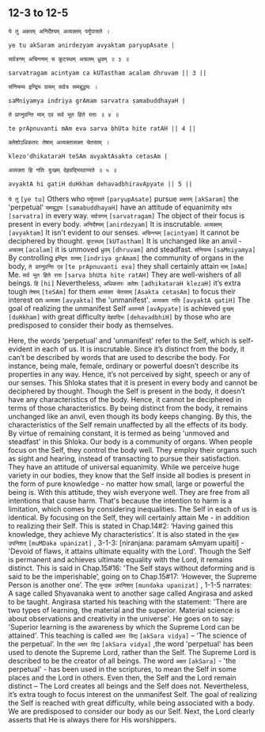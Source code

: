 ## 12-3 to 12-5


```shloka-sa
ये तु अक्षरम् अनिर्देश्यम् अव्यक्तम् पर्युपासते ।
```
```shloka-sa-hk
ye tu akSaram anirdezyam avyaktam paryupAsate |
```
```shloka-sa
सर्वत्रगम् अचिन्त्यम् च कूटस्थम् अचलम् ध्रुवम् ॥ ३ ॥
```
```shloka-sa-hk
sarvatragam acintyam ca kUTastham acalam dhruvam || 3 ||
```
```shloka-sa
संनियम्य इन्द्रिय ग्रामम् सर्वत्र समबुद्धयः ।
```
```shloka-sa-hk
saMniyamya indriya grAmam sarvatra samabuddhayaH |
```
```shloka-sa
ते प्राप्नुवन्ति माम् एव सर्व भूत हिते रताः ॥ ४ ॥
```
```shloka-sa-hk
te prApnuvanti mAm eva sarva bhUta hite ratAH || 4 ||
```
```shloka-sa
क्लेशोऽधिकतरः तेषाम् अव्यक्तासक्त चेतसाम् ।
```
```shloka-sa-hk
klezo'dhikataraH teSAm avyaktAsakta cetasAm |
```
```shloka-sa
अव्यक्ता हि गतिः दुःखम् देहवद्भिरवाप्यते ॥ ५ ॥
```
```shloka-sa-hk
avyaktA hi gatiH duHkham dehavadbhiravApyate || 5 ||
```

`ये तु` `[ye tu]` Others who `पर्युपासते` `[paryupAsate]` pursue `अक्षरम्` `[akSaram]` the 'perpetual' `समबुद्धयः` `[samabuddhayaH]` have an attitude of equanimity `सर्वत्र` `[sarvatra]` in every way. `सर्वत्रगम्` `[sarvatragam]` The object of their focus is present in every body. `अनिर्देश्यम्` `[anirdezyam]` It is inscrutable. `अव्यक्तम्` `[avyaktam]` It isn't evident to our senses. `अचिन्त्यम्` `[acintyam]` It cannot be deciphered by thought. `कूटस्थम्` `[kUTastham]` It is unchanged like an anvil - `अचलम्` `[acalam]` it is unmoved `ध्रुवम्` `[dhruvam]` and steadfast.
`संनियम्य` `[saMniyamya]` By controlling `इन्द्रिय ग्रामम्` `[indriya grAmam]` the community of organs in the body, `ते प्राप्नुवन्ति एव` `[te prApnuvanti eva]` they shall certainly attain `माम्` `[mAm]` Me. `सर्व भूत हिते रताः` `[sarva bhUta hite ratAH]` They are well-wishers of all beings.
`हि` `[hi]` Nevertheless, `अधिकतरः क्लेशः` `[adhikataraH klezaH]` it’s extra tough `तेषाम्` `[teSAm]` for them `आसक्त चेतसाम्` `[Asakta cetasAm]` to focus their interest on `अव्यक्त` `[avyakta]` the 'unmanifest'. `अव्यक्ता गतिः` `[avyaktA gatiH]` The goal of realizing the unmanifest Self `अवाप्यते` `[avApyate]` is achieved `दुःखम्` `[duHkham]` with great difficulty `देहवद्भिः` `[dehavadbhiH]` by those who are predisposed to consider their body as themselves.



Here, the words ‘perpetual’ and 'unmanifest' refer to the Self, which is self-evident in each of us. 
It is inscrutable. Since it’s distinct from the body, it can’t be described by words that are used to describe the body. For instance, being male, female, ordinary or powerful doesn’t describe its properties in any way.  Hence, it’s not perceived by sight, speech or any of our senses. 
This Shloka states that it is present in every body and cannot be deciphered by thought. Though the Self is present in the body, it doesn’t have any characteristics of the body. Hence, it cannot be deciphered in terms of those characteristics.
By being distinct from the body, it remains unchanged like an anvil, even though its body keeps changing. By this, the characteristics of the Self remain unaffected by all the effects of its body. By virtue of remaining constant, it is termed as being 'unmoved and steadfast' in this Shloka.
Our body is a community of organs. When people focus on the Self, they control the body well. They employ their organs such as sight and hearing, instead of transacting to pursue their satisfaction.
They have an attitude of universal equanimity. While we perceive huge variety in our bodies, they know that the Self inside all bodies is present in the form of pure knowledge - no matter how small, large or powerful the being is.
With this attitude, they wish everyone well. They are free from all intentions that cause harm. That's because the intention to harm is a limitation, which comes by considering inequalities. The Self in each of us is identical.
By focusing on the Self, they will certainly attain Me - in addition to realizing their Self. This is stated in Chap.14#2: ‘Having gained this knowledge, they achieve My characteristics’. It is also stated in the `मुंडक उपनिशत्` `[muMDaka upanizat]` , 3-1-3: [niranjana: paramam sAmyam upaiti] - 'Devoid of flaws, it attains ultimate equality with the Lord'.
Though the Self is permanent and achieves ultimate equality with the Lord, it remains distinct. This is said in Chap.15#16: 'The Self stays without deforming and is said to be the imperishable’, going on to Chap.15#17: ‘However, the Supreme Person is another one’. 
The `मुन्दक उपनिशत्` `[mundaka upanizat]` , 1-1-5 narrates: A sage called Shyavanaka went to another sage called Angirasa and asked to be taught. Angirasa started his teaching with the statement: 'There are two types of learning, the material and the superior. Material science is about observations and creativity in the universe'. He goes on to say: 'Superior learning is the awareness by which the Supreme Lord can be attained'. 
This teaching is called `अक्षर विद्य` `[akSara vidya]` – ‘The science of the perpetual’. In the `अक्षर विद्य` `[akSara vidya]` ,the word 'perpetual' has been used to denote the Supreme Lord, rather than the Self. The Supreme Lord is described to be the creator of all beings. 
The word `अक्षर` `[akSara]` - 'the perpetual' - has been used in the scriptures, to mean the Self in some places and the Lord in others. Even then, the Self and the Lord remain distinct – The Lord creates all beings and the Self does not.
Nevertheless, it’s extra tough to focus interest on the unmanifest Self. The goal of realizing the Self is reached with great difficulty, while being associated with a body. We are predisposed to consider our body as our Self.
Next, the Lord clearly asserts that He is always there for His worshippers.

